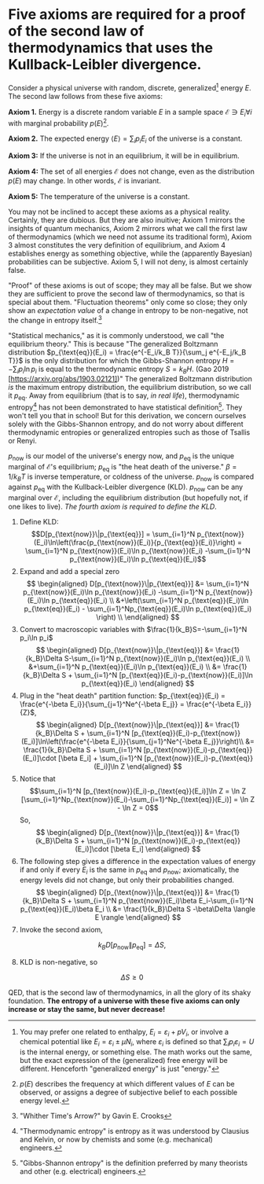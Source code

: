 # Five axioms are required for a proof of the second law of thermodynamics that uses the Kullback-Leibler divergence.
Consider a physical universe with random, discrete, generalized[^1] energy $E$. The second law follows from these five axioms:

**Axiom 1.** Energy is a discrete random variable $E$ in a sample space $\mathcal{E}\ni E_i\forall i$ with marginal probability $p(E)$[^2].

**Axiom 2.**  The expected energy $\langle E \rangle=\sum_i p_i E_i$ of the universe is a constant.

**Axiom 3:** If the universe is not in an equilibrium, it will be in equilibrium.

**Axiom 4:** The set of all energies $\mathcal{E}$ does not change, even as the distribution $p(E)$ may change. In other words, $\mathcal{E}$ is invariant.
 
**Axiom 5:** The temperature of the universe is a constant.

You may not be inclined to accept these axioms as a physical reality. Certainly, they are dubious. But they are also inuitive; Axiom 1 mirrors the insights of quantum mechanics, Axiom 2 mirrors what we call the first law of thermodynamics (which we need not assume its traditional form), Axiom 3 almost constitutes the very definition of equilibrium, and Axiom 4 establishes energy as something objective, while the (apparently Bayesian) probabilities can be subjective. Axiom 5, I will not deny, is almost certainly false.

"Proof" of these axioms is out of scope; they may all be false. But we show they are sufficient to prove the second law of thermodynamics, so that is special about them. "Fluctuation theorems" only come so close; they only show an *expectation value* of a change in entropy to be non-negative, not the change in entropy itself.[^3]


"Statistical mechanics," as it is commonly understood, we call "the equilibrium theory." This is because "The generalized Boltzmann distribution $p_{\text{eq}}(E_i) = \frac{e^{-E_i/k_B T}}{\sum_j e^{-E_j/k_B T}}$ is the only distribution for which the Gibbs-Shannon entropy $H = -\sum_i p_i\ln p_i$ is equal to the thermodynamic entropy $S=k_B H$. (Gao 2019 [https://arxiv.org/abs/1903.02121])" The generalized Boltzmann distribution *is* the maximum entropy distribution, the equilibrium distribution, so we call it $p_{\text{eq}}$. Away from equilibrium (that is to say, *in real life*), thermodynamic entropy[^4] has not been demonstrated to have statistical definition[^5]. They won't tell you that in school! But for this derivation, we concern ourselves solely with the Gibbs-Shannon entropy, and do not worry about different thermodynamic entropies or generalized entropies such as those of Tsallis or Renyi.

$p_{\text{now}}$ is our model of the universe's energy now, and $p_{\text{eq}}$ is the unique marginal of $\mathcal{E}$'s equilibrium; $p_{\text{eq}}$ is "the heat death of the universe." $\beta=1/k_BT$ is inverse temperature, or coldness of the universe. $p_{\text{now}}$ is compared against $p_{\text{eq}}$ with the Kullback-Leibler divergence (KLD). $p_{\text{now}}$ can be any marginal over $\mathcal{E}$, including the equilibrium distribution (but hopefully not, if one likes to live). *The fourth axiom is required to define the KLD*.

1. Define KLD:
$$D[p_{\text{now}}\|p_{\text{eq}}] = \sum_{i=1}^N p_{\text{now}}(E_i)\ln\left(\frac{p_{\text{now}}(E_i)}{p_{\text{eq}}(E_i)}\right) = \sum_{i=1}^N p_{\text{now}}(E_i)\ln p_{\text{now}}(E_i) -\sum_{i=1}^N p_{\text{now}}(E_i)\ln p_{\text{eq}}(E_i)$$
2. Expand and add a special zero
$$
\begin{aligned}
D[p_{\text{now}}\|p_{\text{eq}}] &= \sum_{i=1}^N p_{\text{now}}(E_i)\ln p_{\text{now}}(E_i) -\sum_{i=1}^N p_{\text{now}}(E_i)\ln p_{\text{eq}}(E_i) \\
&+\left(\sum_{i=1}^N p_{\text{eq}}(E_i)\ln p_{\text{eq}}(E_i) - \sum_{i=1}^Np_{\text{eq}}(E_i)\ln p_{\text{eq}}(E_i) \right)  \\
\end{aligned}
$$
3. Convert to macroscopic variables with $\frac{1}{k_B}S=-\sum_{i=1}^N p_i\ln p_i$
$$
\begin{aligned}
D[p_{\text{now}}\|p_{\text{eq}}] &= \frac{1}{k_B}\Delta S-\sum_{i=1}^N p_{\text{now}}(E_i)\ln p_{\text{eq}}(E_i) \\
&+\sum_{i=1}^N p_{\text{eq}}(E_i)\ln p_{\text{eq}}(E_i)  \\
&= \frac{1}{k_B}\Delta S + \sum_{i=1}^N [p_{\text{eq}}(E_i)-p_{\text{now}}(E_i)]\ln p_{\text{eq}}(E_i)
\end{aligned}
$$
4. Plug in the "heat death" partition function: $p_{\text{eq}}(E_i) = \frac{e^{-\beta E_i}}{\sum_{j=1}^Ne^{-\beta E_j}} = \frac{e^{-\beta E_i}}{Z}$,
$$
\begin{aligned}
D[p_{\text{now}}\|p_{\text{eq}}] &= \frac{1}{k_B}\Delta S + \sum_{i=1}^N [p_{\text{eq}}(E_i)-p_{\text{now}}(E_i)]\ln\left(\frac{e^{-\beta E_i}}{\sum_{j=1}^Ne^{-\beta E_j}}\right)\\
&= \frac{1}{k_B}\Delta S + \sum_{i=1}^N [p_{\text{now}}(E_i)-p_{\text{eq}}(E_i)]\cdot [\beta E_i] + \sum_{i=1}^N [p_{\text{now}}(E_i)-p_{\text{eq}}(E_i)]\ln Z
\end{aligned}
$$
5. Notice that
$$\sum_{i=1}^N [p_{\text{now}}(E_i)-p_{\text{eq}}(E_i)]\ln Z = \ln Z [\sum_{i=1}^Np_{\text{now}}(E_i)-\sum_{i=1}^Np_{\text{eq}}(E_i)] = \ln Z - \ln Z = 0$$
So, 
$$
\begin{aligned}
D[p_{\text{now}}\|p_{\text{eq}}] &= \frac{1}{k_B}\Delta S + \sum_{i=1}^N [p_{\text{now}}(E_i)-p_{\text{eq}}(E_i)]\cdot [\beta E_i]
\end{aligned}
$$
6. The following step gives a difference in the expectation values of energy if and only if every $E_i$ is the same in $p_{\text{eq}}$ and $p_{\text{now}}$; axiomatically, the energy levels did not change, but only their probabilities changed. 
$$
\begin{aligned}
D[p_{\text{now}}\|p_{\text{eq}}] &= \frac{1}{k_B}\Delta S + \sum_{i=1}^N p_{\text{now}}(E_i)\beta E_i-\sum_{i=1}^N p_{\text{eq}}(E_i)\beta E_i \\
&= \frac{1}{k_B}\Delta S -\beta\Delta \langle E \rangle
\end{aligned}
$$
7. Invoke the second axiom,

$$k_B D[p_{\text{now}}\|p_{\text{eq}}] = \Delta S,$$

8. KLD is non-negative, so

$$\Delta S\geq 0$$

QED, that is the second law of thermodynamics, in all the glory of its shaky foundation. **The entropy of a universe with these five axioms can only increase or stay the same, but never decrease!**

[^1]: You may prefer one related to enthalpy, $E_i = \varepsilon_i + pV_i$, or involve a chemical potential like $E_i = \varepsilon_i \pm \mu N_i$, where $\varepsilon_i$ is defined so that $\sum_{i} p_i \varepsilon_i = U$ is the internal energy, or something else. The math works out the same, but the exact expression of the (generalized) free energy will be different. Henceforth "generalized energy" is just "energy."

[^2]:$p(E)$ describes the frequency at which different values of $E$ can be observed, or assigns a degree of subjective belief to each possible energy level.

[^3]: "Whither Time's Arrow?" by Gavin E. Crooks


[^4]: "Thermodynamic entropy" is entropy as it was understood by Clausius and Kelvin, or now by chemists and some (e.g. mechanical) engineers.

[^5]: "Gibbs-Shannon entropy" is the definition preferred by many theorists and other (e.g. electrical) engineers.
